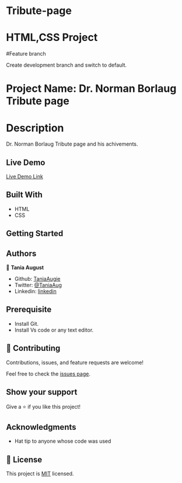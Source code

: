 # Tribute-page

# HTML,CSS Project

#Feature branch

Create development branch and switch to default.

# Project Name: Dr. Norman Borlaug Tribute page

# Description

Dr. Norman Borlaug Tribute page and his achivements.

## Live Demo

[Live Demo Link](https://astounding-syrniki-7c075b.netlify.app/)

## Built With

- HTML
- CSS

## Getting Started

## Authors

👤 **Tania August**

- Github: [TaniaAugie](https://github.com/TaniaAugie)
- Twitter: [@TaniaAug](https://twitter.com/TaniaAug)
- Linkedin: [linkedin](https://www.linkedin.com/in/taniaaugie007/)

## Prerequisite

- Install Git.
- Install Vs code or any text editor.

## 🤝 Contributing

Contributions, issues, and feature requests are welcome!

Feel free to check the [issues page](../../issues/).

## Show your support

Give a ⭐️ if you like this project!

## Acknowledgments

- Hat tip to anyone whose code was used

## 📝 License

This project is [MIT](./MIT.md) licensed.
